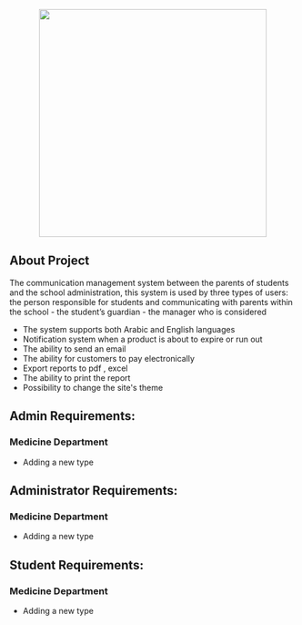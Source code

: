 <p align="center"><a href="https://laravel.com" target="_blank"><img src="https://previews.123rf.com/images/butenkow/butenkow1612/butenkow161204080/67428208-template-design-logo-school-vector-illustration-of-icon.jpg" width="400"></a></p>

## About Project

The communication management system between the parents of students and the school administration, this system is used by three types of users: the person responsible for students and communicating with parents within the school - the student’s guardian - the manager who is considered

- The system supports both Arabic and English languages
- Notification system when a product is about to expire or run out
- The ability to send an email
- The ability for customers to pay electronically
- Export reports to pdf , excel
- The ability to print the report
- Possibility to change the site's theme

## Admin Requirements:

### Medicine Department
- Adding a new type


## Administrator Requirements:

### Medicine Department
- Adding a new type

## Student Requirements:

### Medicine Department
- Adding a new type